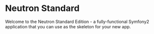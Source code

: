 Neutron Standard
================

Welcome to the Neutron Standard Edition - a fully-functional Symfony2 application that you can use as the skeleton for your new app. 